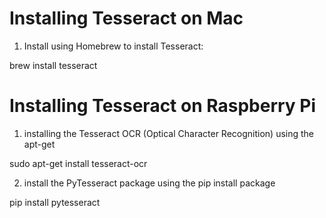 # Installing Tesseract on Mac

1. Install using Homebrew to install Tesseract:
 
 brew install tesseract


# Installing Tesseract on Raspberry Pi

1. installing the Tesseract OCR (Optical Character Recognition) using the apt-get

sudo apt-get install tesseract-ocr

2. install the PyTesseract package using the pip install package

pip install pytesseract
